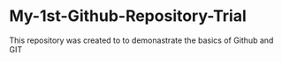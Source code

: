 # My-1st-Github-Repository-Trial
This repository was created to to demonastrate the basics of Github and GIT
